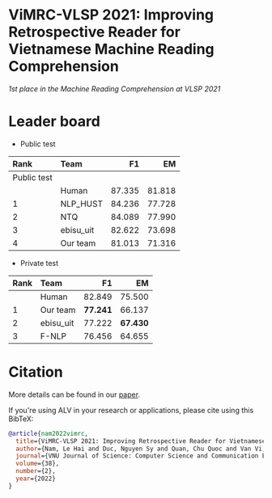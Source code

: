 # ViMRC-VLSP 2021: Improving Retrospective Reader for Vietnamese Machine Reading Comprehension
*1st place in the Machine Reading Comprehension at VLSP 2021*

# Leader board

* Public test

|  Rank       | Team        | F1           | EM           |
|:------------|:------------|-------------:|-------------:|
|Public test||||
|             | Human       | 87.335       | 81.818       | 
| 1           | NLP_HUST    | 84.236       | 77.728       |
| 2           | NTQ         | 84.089       | 77.990       |
| 3           | ebisu_uit   | 82.622       | 73.698       |
| 4           | Our team    | 81.013       | 71.316       |

* Private test

|  Rank       | Team        | F1           | EM           |
|:------------|:------------|-------------:|-------------:|
|             | Human       | 82.849       | 75.500       | 
| 1           | Our team    | **77.241**   | 66.137       |
| 2           | ebisu_uit   | 77.222       | **67.430**   |
| 3           | F-NLP       | 76.456       | 64.655       |


# Citation
More details can be found in our [paper](https://jcsce.vnu.edu.vn/index.php/jcsce/article/view/346).

If you're using ALV in your research or applications, please cite using this BibTeX:
```bibtex
@article{nam2022vimrc,
  title={ViMRC-VLSP 2021: Improving Retrospective Reader for Vietnamese Machine Reading Comprehension},
  author={Nam, Le Hai and Duc, Nguyen Sy and Quan, Chu Quoc and Van Vi, Ngo},
  journal={VNU Journal of Science: Computer Science and Communication Engineering},
  volume={38},
  number={2},
  year={2022}
}
```
